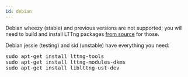 ```yaml
---
id: debian
---
```


Debian wheezy (stable) and previous versions are not supported; you will
need to build and install LTTng packages
[from source](#doc-building-from-source) for those.

Debian jessie (testing) and sid (unstable) have everything you need:

<pre class="term">
sudo apt-get install lttng-tools
sudo apt-get install lttng-modules-dkms
sudo apt-get install liblttng-ust-dev
</pre>
